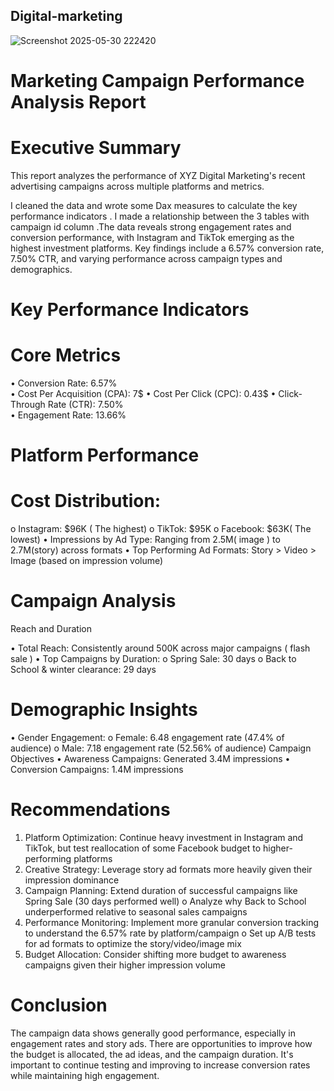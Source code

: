 ## Digital-marketing

![Screenshot 2025-05-30 222420](https://github.com/user-attachments/assets/607edd61-e59f-474f-9dde-c30aa4daf84a)

# Marketing Campaign Performance Analysis Report 

# Executive Summary 

This report analyzes the performance of XYZ Digital Marketing's recent advertising 
campaigns across multiple platforms and metrics.

I cleaned the data and wrote some Dax measures to calculate the key performance indicators . I made a relationship between the 
3 tables with campaign id column .The data reveals strong engagement rates and 
conversion performance, with Instagram and TikTok emerging as the highest investment 
platforms. Key findings include a 6.57% conversion rate, 7.50% CTR, and varying 
performance across campaign types and demographics.



# Key Performance Indicators


# Core Metrics 


• Conversion Rate: 6.57%  
• Cost Per Acquisition (CPA): 7$ 
• Cost Per Click (CPC): 0.43$ 
• Click-Through Rate (CTR): 7.50%  
• Engagement Rate: 13.66% 


# Platform Performance 


# Cost Distribution: 


o Instagram: $96K ( The highest) 
o TikTok: $95K 
o Facebook: $63K( The lowest) 
• Impressions by Ad Type: Ranging from 2.5M( image ) to 2.7M(story) across formats 
• Top Performing Ad Formats: Story > Video > Image (based on impression volume) 


# Campaign Analysis 


Reach and Duration


• Total Reach: Consistently around 500K across major campaigns ( flash sale ) 
• Top Campaigns by Duration: 
o Spring Sale: 30 days 
o Back to School & winter clearance: 29 days 


# Demographic Insights 


• Gender Engagement: 
o Female: 6.48 engagement rate (47.4% of audience) 
o Male: 7.18 engagement rate (52.56% of audience) 
Campaign Objectives 
• Awareness Campaigns: Generated 3.4M impressions 
• Conversion Campaigns: 1.4M impressions 


 # Recommendations 

1. Platform Optimization: Continue heavy investment in Instagram and TikTok, but test reallocation of 
some Facebook budget to higher-performing platforms 
2. Creative Strategy: Leverage story ad formats more heavily given their impression dominance 
3. Campaign Planning: Extend duration of successful campaigns like Spring Sale (30 days performed 
well) 
o Analyze why Back to School underperformed relative to seasonal sales 
campaigns 
4. Performance Monitoring: Implement more granular conversion tracking to understand the 6.57% rate 
by platform/campaign 
o Set up A/B tests for ad formats to optimize the story/video/image mix 
5. Budget Allocation: Consider shifting more budget to awareness campaigns given their higher 
impression volume


# Conclusion


The campaign data shows generally good performance, especially in engagement rates and 
story ads. There are opportunities to improve how the budget is allocated, the ad ideas, 
and the campaign duration. It's important to continue testing and improving to increase 
conversion rates while maintaining high engagement. 
